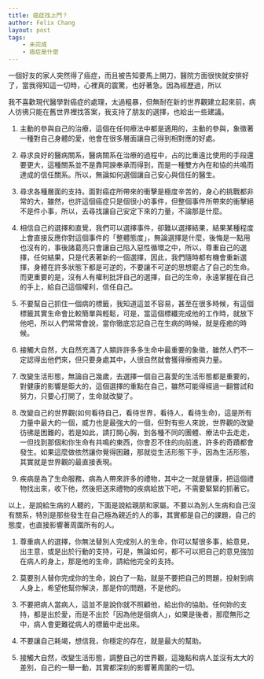 ```yaml
---
title: 癌症找上門？
author: Felix Chang
layout: post
tags:
    - 未完成
    - 癌症是什麼
---
```


一個好友的家人突然得了癌症，而且被告知要馬上開刀，醫院方面很快就安排好了，當我得知這一切時，心裡真的震驚，也好著急。因為經歷過，所以

我不喜歡現代醫學對癌症的處理，太過粗暴，但無耐在新的世界觀建立起來前，病人彷彿只能在舊世界裡找答案，我支持了朋友的選擇，也給出一些建議。

1. 主動的參與自己的治療，這個在任何療法中都是適用的，主動的參與，象徵著一種對自己身體的愛，他會在很多層面讓自己得到相對應的好處。

2. 尋求良好的醫病關系，醫病關系在治療的過程中，占的比重遠比使用的手段還要更大，這種關系並不是靠阿諛奉承而得到，而是一種雙方內在和協的共鳴而達成的信任關系。所以，無論如何選個讓自己安心與信任的醫生。

3. 尋求各種層面的支持。面對癌症所帶來的衝擊是極度辛苦的，身心的挑戰都非常的大，雖然，也許這個癌症只是個很小的事件，但整個事件所帶來的衝擊絕不是件小事，所以，去尋找讓自己安定下來的力量，不論那是什麼。

4. 相信自己的選擇和直覺，我們可以選擇事件，卻難以選擇結果，結果某種程度上會直接反應你對這個事件的「整體態度」，無論選擇是什麼，後悔是一點用也沒有的，事後諸葛亮只會讓自己陷入惡性循環之中，所以，尊重自己的選擇，任何結果，只是代表著新的一個選擇，因此，我們隨時都有機會重新選擇，身體在許多狀態下都是可逆的，不要讓不可逆的思想罷占了自己的生命。而更重要的是，沒有人有權利批評自己的選擇，自己的生命，永遠掌握在自己的手上，給自己這個權利，信任自己。

5. 不要幫自己抓住一個病的標籤，我知道這並不容易，甚至在很多時候，有這個標籤其實生命會比較簡單與輕鬆，可是，當這個標纖完成他的工作時，就放下他吧，所以人們常常會說，當你徹底忘記自己在生病的時候，就是痊癒的時候。

6. 接觸大自然，大自然充滿了人類許許多多生命中最重要的象徵，雖然人們不一定認得出他們來，但只要身處其中，人很自然就會獲得療癒與力量。

7. 改變生活形態，無論自己幾歲，去選擇一個自己喜愛的生活形態都是重要的，對健康的影響是鉅大的，這個選擇的重點在自己，雖然可能得經過一翻嘗試和努力，只要心打開了，生命就改變了。

8. 改變自己的世界觀(如何看待自己，看待世界，看待人，看待生命)，這是所有力量中最大的一個，威力也是最強大的一個，但對有些人來說，世界觀的改變彷彿是困難的，若是如此，請打開心胸，到各種不同的團體、療法中去走走，一但找到那個和你生命有共鳴的東西，你會忍不住的向前進，許多的奇蹟都會發生。如果這麼做依然讓你覺得困難，那就從生活形態下手，因為生活形態，其實就是世界觀的最直接表現。

9. 疾病是為了生命服務，病為人帶來許多的禮物，其中之一就是健康，把這個禮物找出來，收下他，然後把送來禮物的疾病給放下吧，不需要緊緊的抓著它。

以上，是說給生病的人聽的，下面是說給親朋和家屬。不要以為別人生病和自己沒有關系，特別是那些發生在自己極為親近的人的事，其實都是自己的課題，自己的態度，也直接影響著周圍所有的人。

1. 尊重病人的選擇，你無法替別人完成別人的生命，你可以幫很多事，給意見，出主意，或是出於行動的支持，可是，無論如何，都不可以把自己的意見強加在病人的身上，那是他的生命，請給他完全的支持。

2. 莫要別人替你完成你的生命，說白了一點，就是不要把自己的問題，投射到病人身上，希望他幫你解決，那是你的問題，不是他的。

3. 不要把病人當病人，這並不是說你就不照顧他，給出你的協助。任何妳的支持，都是出於愛，而是不出於「因為他是個病人」，如果是後者，那麼無形之中，病人會更難從病人的標籤中走出來。

4. 不要讓自己耗竭，想信我，你穩定的存在，就是最大的幫助。

5. 接觸大自然，改變生活形態，調整自己的世界觀，這幾點和病人並沒有太大的差別，自己的一舉一動，其實都深刻的影響著周圍的一切。
